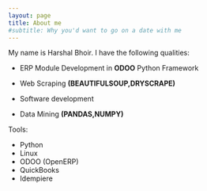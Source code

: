 ```yaml
---
layout: page
title: About me
#subtitle: Why you'd want to go on a date with me
---
```


My name is Harshal Bhoir. I have the following qualities:

- ERP Module Development in **ODOO** Python Framework

- Web Scraping **(BEAUTIFULSOUP,DRYSCRAPE)**
- Software development
- Data Mining **(PANDAS,NUMPY)**

Tools:

- Python
- Linux
- ODOO (OpenERP)
- QuickBooks
- Idempiere
